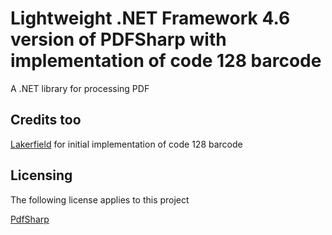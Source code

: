 # Lightweight .NET Framework 4.6 version of PDFSharp with implementation of code 128 barcode

A .NET library for processing PDF

## Credits too

[Lakerfield](https://github.com/Lakerfield/PdfSharp) for initial implementation of code 128 barcode

## Licensing

The following license applies to this project

[PdfSharp](http://www.pdfsharp.net/PDFsharp_License.ashx)
